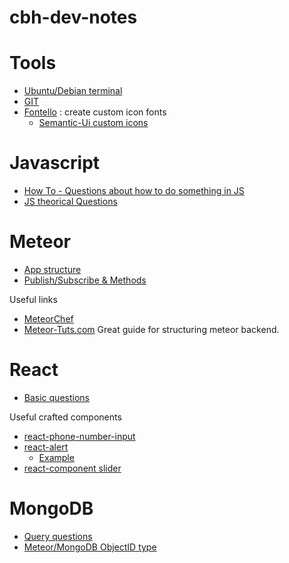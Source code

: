 # cbh-dev-notes

# Tools

* [Ubuntu/Debian terminal](tools/ubuntu-terminal.md)
* [GIT](tools/git.md)
* [Fontello](http://fontello.com/) : create custom icon fonts
  * [Semantic-Ui custom icons](https://github.com/Semantic-Org/Semantic-UI-React/issues/931#issuecomment-263643210)

# Javascript

* [How To - Questions about how to do something in JS](/javascript/how-to.md)
* [JS theorical Questions](/javascript/js-theorical-questions.md)

# Meteor

* [App structure](/meteor/app-structure.md)
* [Publish/Subscribe & Methods](/meteor/pub-sub-methods.md)

Useful links

* [MeteorChef](https://themeteorchef.com/tutorials/)
* [Meteor-Tuts.com](http://www.meteor-tuts.com/chapters/3/intro.html) Great guide for structuring meteor backend.

# React

* [Basic questions](react/basic-questions.md)

Useful crafted components

* [react-phone-number-input](https://github.com/catamphetamine/react-phone-number-input)
* [react-alert](https://github.com/schiehll/react-alert)
  * [Example](react/alert-react-example.md)
* [react-component slider](https://github.com/react-component/slider/)

# MongoDB

* [Query questions](mongodb/query-questions.md)
* [Meteor/MongoDB ObjectID type](mongodb/documentId-type.md)
